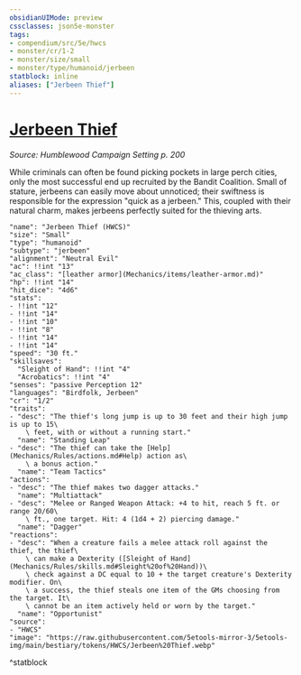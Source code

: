 ```yaml
---
obsidianUIMode: preview
cssclasses: json5e-monster
tags:
- compendium/src/5e/hwcs
- monster/cr/1-2
- monster/size/small
- monster/type/humanoid/jerbeen
statblock: inline
aliases: ["Jerbeen Thief"]
---
```

# [Jerbeen Thief](Mechanics\bestiary\humanoid/jerbeen-thief-hwcs.md)
*Source: Humblewood Campaign Setting p. 200*  

While criminals can often be found picking pockets in large perch cities, only the most successful end up recruited by the Bandit Coalition. Small of stature, jerbeens can easily move about unnoticed; their swiftness is responsible for the expression "quick as a jerbeen." This, coupled with their natural charm, makes jerbeens perfectly suited for the thieving arts.

```statblock
"name": "Jerbeen Thief (HWCS)"
"size": "Small"
"type": "humanoid"
"subtype": "jerbeen"
"alignment": "Neutral Evil"
"ac": !!int "13"
"ac_class": "[leather armor](Mechanics/items/leather-armor.md)"
"hp": !!int "14"
"hit_dice": "4d6"
"stats":
- !!int "12"
- !!int "14"
- !!int "10"
- !!int "8"
- !!int "14"
- !!int "14"
"speed": "30 ft."
"skillsaves":
  "Sleight of Hand": !!int "4"
  "Acrobatics": !!int "4"
"senses": "passive Perception 12"
"languages": "Birdfolk, Jerbeen"
"cr": "1/2"
"traits":
- "desc": "The thief's long jump is up to 30 feet and their high jump is up to 15\
    \ feet, with or without a running start."
  "name": "Standing Leap"
- "desc": "The thief can take the [Help](Mechanics/Rules/actions.md#Help) action as\
    \ a bonus action."
  "name": "Team Tactics"
"actions":
- "desc": "The thief makes two dagger attacks."
  "name": "Multiattack"
- "desc": "Melee or Ranged Weapon Attack: +4 to hit, reach 5 ft. or range 20/60\
    \ ft., one target. Hit: 4 (1d4 + 2) piercing damage."
  "name": "Dagger"
"reactions":
- "desc": "When a creature fails a melee attack roll against the thief, the thief\
    \ can make a Dexterity ([Sleight of Hand](Mechanics/Rules/skills.md#Sleight%20of%20Hand))\
    \ check against a DC equal to 10 + the target creature's Dexterity modifier. On\
    \ a success, the thief steals one item of the GMs choosing from the target. It\
    \ cannot be an item actively held or worn by the target."
  "name": "Opportunist"
"source":
- "HWCS"
"image": "https://raw.githubusercontent.com/5etools-mirror-3/5etools-img/main/bestiary/tokens/HWCS/Jerbeen%20Thief.webp"
```
^statblock